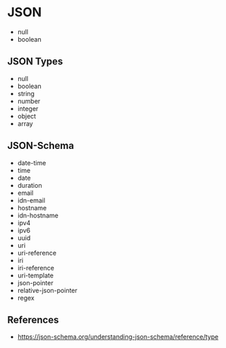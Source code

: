 # JSON

* null
* boolean

## JSON Types

* null
* boolean
* string
* number
* integer
* object
* array

## JSON-Schema

* date-time
* time
* date
* duration
* email
* idn-email
* hostname
* idn-hostname
* ipv4
* ipv6
* uuid
* uri
* uri-reference
* iri
* iri-reference
* uri-template
* json-pointer
* relative-json-pointer
* regex

## References

* https://json-schema.org/understanding-json-schema/reference/type